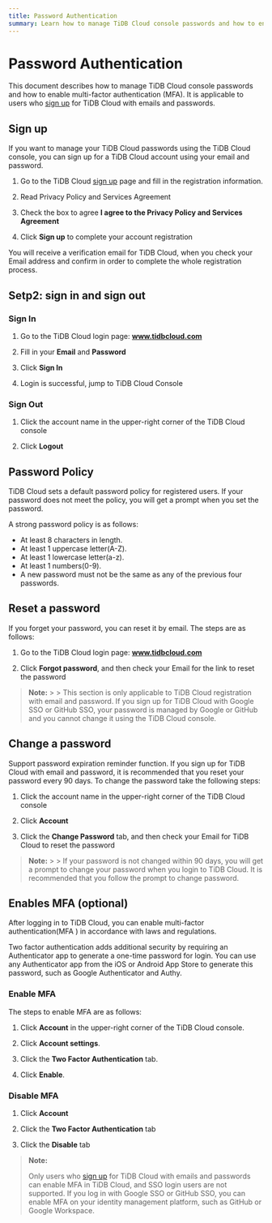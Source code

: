 ```yaml
---
title: Password Authentication
summary: Learn how to manage TiDB Cloud console passwords and how to enable multi-factor authentication (MFA).
---
```


# Password Authentication

This document describes how to manage TiDB Cloud console passwords and how to enable multi-factor authentication (MFA). It is applicable to users who [sign up](https://tidbcloud.com/free-trial) for TiDB Cloud with emails and passwords.

## Sign up

If you want to manage your TiDB Cloud passwords using the TiDB Cloud console, you can sign up for a TiDB Cloud account using your email and password. 

1. Go to the TiDB Cloud [sign up](https://tidbcloud.com/signup) page and fill in the registration information. 

2. Read Privacy Policy and Services Agreement

3. Check the box to agree **I agree to the Privacy Policy and Services Agreement**

4. Click **Sign up** to complete your account registration

You will receive a verification email for TiDB Cloud, when you check your Email address and confirm in order to complete the whole registration process.

## Setp2: sign in and sign out

### Sign In

1. Go to the TiDB Cloud login page: **www.tidbcloud.com**

2. Fill in your **Email** and **Password**

3. Click **Sign In**

4. Login is successful, jump to TiDB Cloud Console

### Sign Out

1. Click the account name in the upper-right corner of the TiDB Cloud console

2. Click **Logout**

## Password Policy

TiDB Cloud sets a default password policy for registered users. If your password does not meet the policy, you will get a prompt when you set the password.

A strong password policy is as follows:

- At least 8 characters in length.
- At least 1 uppercase letter(A-Z).
- At least 1 lowercase letter(a-z).
- At least 1 numbers(0-9).
- A new password must not be the same as any of the previous four passwords.

## Reset a password

If you forget your password, you can reset it by email. The steps are as follows:

1. Go to the TiDB Cloud login page: **www.tidbcloud.com**

2. Click **Forgot password**, and then check your Email for the link to reset the password

> **Note:**
    >
    > This section is only applicable to TiDB Cloud registration with email and password. If you sign up for TiDB Cloud with Google SSO or GitHub SSO, your password is managed by Google or GitHub and you cannot change it using the TiDB Cloud console.

## Change a password

Support password expiration reminder function. If you sign up for TiDB Cloud with email and password, it is recommended that you reset your password every 90 days. To change the password take the following steps: 

1. Click the account name in the upper-right corner of the TiDB Cloud console

2. Click **Account**

3. Click the **Change Password** tab, and then check your Email for TiDB Cloud to reset the password

> **Note:**
    >
    > If your password is not changed within 90 days, you will get a prompt to change your password when you login to TiDB Cloud. It is recommended that you follow the prompt to change password.

## Enables MFA (optional)

After logging in to TiDB Cloud, you can enable multi-factor authentication(MFA ) in accordance with laws and regulations.

Two factor authentication adds additional security by requiring an Authenticator app to generate a one-time password for login. You can use any Authenticator app from the iOS or Android App Store to generate this password, such as Google Authenticator and Authy.

### Enable MFA

The steps to enable MFA are as follows:

1. Click <MDSvgIcon name="icon-top-account-settings" /> **Account** in the upper-right corner of the TiDB Cloud console.

2. Click **Account settings**.

3. Click the **Two Factor Authentication** tab.

4. Click **Enable**.

### Disable MFA

1. Click **Account**

2. Click the **Two Factor Authentication** tab

3. Click the **Disable** tab

> **Note:**
>
> Only users who [sign up](https://tidbcloud.com/free-trial) for TiDB Cloud with emails and passwords can enable MFA in TiDB Cloud, and SSO login users are not supported. If you log in with Google SSO or GitHub SSO, you can enable MFA on your identity management platform, such as GitHub or Google Workspace.